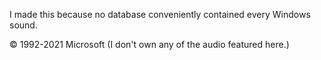 I made this because no database conveniently contained every Windows sound.

© 1992-2021 Microsoft
(I don't own any of the audio featured here.)
